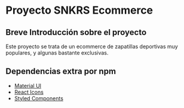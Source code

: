 # Proyecto SNKRS Ecommerce

## Breve Introducción sobre el proyecto

Este proyecto se trata de un ecommerce de zapatillas deportivas muy populares, y algunas bastante exclusivas.

## Dependencias extra por npm

- [Material UI](https://material-ui.com/)
- [React Icons](https://react-icons.github.io/react-icons/)
- [Styled Components](https://styled-components.com/)
